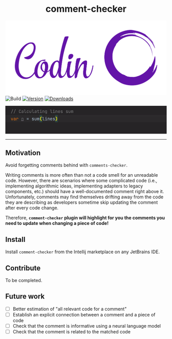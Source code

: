 <h1 align="center">
comment-checker
</h1>

![coding-logo](src/main/resources/logo.png)
![Build](https://github.com/matanper/comments-plugin/workflows/Build/badge.svg)
[![Version](https://img.shields.io/jetbrains/plugin/v/18855.svg)](https://plugins.jetbrains.com/plugin/18855)
[![Downloads](https://img.shields.io/jetbrains/plugin/d/18855.svg)](https://plugins.jetbrains.com/plugin/18855)

![Example](src/main/resources/example.gif)

---



## Motivation ##

<!-- Plugin description -->
Avoid forgetting comments behind with `comments-checker`.
<!-- Plugin description end -->

Writing comments is more often than not a code smell for an unreadable code. However, there are scenarios where some
complicated code (i.e., implementing algorithmic ideas, implementing adapters to legacy components, etc.) should have a
well-documented comment right above it. Unfortunately, comments may find themselves drifting away from the code they are
describing as developers sometime skip updating the comment after every code change.

Therefore, **`comment-checker` plugin will highlight for you the comments you need to update when changing a piece of
code!**

## Install ##

Install `comment-checker` from the Intellij marketplace on any JetBrains IDE.

## Contribute ##

To be completed.

## Future work ##

- [ ] Better estimation of "all relevant code for a comment"
- [ ] Establish an explicit connection between a comment and a piece of code
- [ ] Check that the comment is informative using a neural language model
- [ ] Check that the comment is related to the matched code